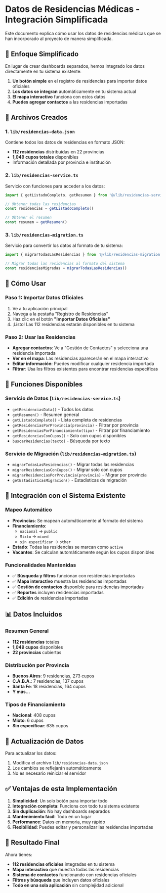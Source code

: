 # Datos de Residencias Médicas - Integración Simplificada

Este documento explica cómo usar los datos de residencias médicas que se han incorporado al proyecto de manera simplificada.

## 🎯 Enfoque Simplificado

En lugar de crear dashboards separados, hemos integrado los datos directamente en tu sistema existente:

1. **Un botón simple** en el registro de residencias para importar datos oficiales
2. **Los datos se integran** automáticamente en tu sistema actual
3. **El mapa interactivo** funciona con estos datos
4. **Puedes agregar contactos** a las residencias importadas

## 📁 Archivos Creados

### 1. `lib/residencias-data.json`
Contiene todos los datos de residencias en formato JSON:
- **112 residencias** distribuidas en 22 provincias
- **1,049 cupos totales** disponibles
- Información detallada por provincia e institución

### 2. `lib/residencias-service.ts`
Servicio con funciones para acceder a los datos:

```typescript
import { getListadoCompleto, getResumen } from '@/lib/residencias-service'

// Obtener todas las residencias
const residencias = getListadoCompleto()

// Obtener el resumen
const resumen = getResumen()
```

### 3. `lib/residencias-migration.ts`
Servicio para convertir los datos al formato de tu sistema:

```typescript
import { migrarTodasLasResidencias } from '@/lib/residencias-migration'

// Migrar todas las residencias al formato del sistema
const residenciasMigradas = migrarTodasLasResidencias()
```

## 🚀 Cómo Usar

### Paso 1: Importar Datos Oficiales
1. Ve a tu aplicación principal
2. Navega a la pestaña "Registro de Residencias"
3. Haz clic en el botón **"Importar Datos Oficiales"**
4. ¡Listo! Las 112 residencias estarán disponibles en tu sistema

### Paso 2: Usar las Residencias
- **Agregar contactos**: Ve a "Gestión de Contactos" y selecciona una residencia importada
- **Ver en el mapa**: Las residencias aparecerán en el mapa interactivo
- **Editar información**: Puedes modificar cualquier residencia importada
- **Filtrar**: Usa los filtros existentes para encontrar residencias específicas

## 🔧 Funciones Disponibles

### Servicio de Datos (`lib/residencias-service.ts`)
- `getResidenciasData()` - Todos los datos
- `getResumen()` - Resumen general
- `getListadoCompleto()` - Lista completa de residencias
- `getResidenciasPorProvincia(provincia)` - Filtrar por provincia
- `getResidenciasPorFinanciamiento(tipo)` - Filtrar por financiamiento
- `getResidenciasConCupos()` - Solo con cupos disponibles
- `buscarResidencias(texto)` - Búsqueda por texto

### Servicio de Migración (`lib/residencias-migration.ts`)
- `migrarTodasLasResidencias()` - Migrar todas las residencias
- `migrarResidenciasConCupos()` - Migrar solo con cupos
- `migrarResidenciasPorProvincia(provincia)` - Migrar por provincia
- `getEstadisticasMigracion()` - Estadísticas de migración

## 🎨 Integración con el Sistema Existente

### Mapeo Automático
- **Provincias**: Se mapean automáticamente al formato del sistema
- **Financiamiento**: 
  - `nacional` → `public`
  - `Mixto` → `mixed`
  - `sin especificar` → `other`
- **Estado**: Todas las residencias se marcan como `active`
- **Vacantes**: Se calculan automáticamente según los cupos disponibles

### Funcionalidades Mantenidas
- ✅ **Búsqueda y filtros** funcionan con residencias importadas
- ✅ **Mapa interactivo** muestra las residencias importadas
- ✅ **Gestión de contactos** disponible para residencias importadas
- ✅ **Reportes** incluyen residencias importadas
- ✅ **Edición** de residencias importadas

## 📊 Datos Incluidos

### Resumen General
- **112 residencias** totales
- **1,049 cupos** disponibles
- **22 provincias** cubiertas

### Distribución por Provincia
- **Buenos Aires**: 9 residencias, 273 cupos
- **C.A.B.A.**: 7 residencias, 137 cupos
- **Santa Fe**: 18 residencias, 164 cupos
- **Y más...**

### Tipos de Financiamiento
- **Nacional**: 408 cupos
- **Mixto**: 6 cupos
- **Sin especificar**: 635 cupos

## 🔄 Actualización de Datos

Para actualizar los datos:
1. Modifica el archivo `lib/residencias-data.json`
2. Los cambios se reflejarán automáticamente
3. No es necesario reiniciar el servidor

## ✅ Ventajas de esta Implementación

1. **Simplicidad**: Un solo botón para importar todo
2. **Integración completa**: Funciona con todo tu sistema existente
3. **Sin duplicación**: No hay dashboards separados
4. **Mantenimiento fácil**: Todo en un lugar
5. **Performance**: Datos en memoria, muy rápido
6. **Flexibilidad**: Puedes editar y personalizar las residencias importadas

## 🎯 Resultado Final

Ahora tienes:
- **112 residencias oficiales** integradas en tu sistema
- **Mapa interactivo** que muestra todas las residencias
- **Sistema de contactos** funcionando con residencias oficiales
- **Filtros y búsqueda** que incluyen datos oficiales
- **Todo en una sola aplicación** sin complejidad adicional 